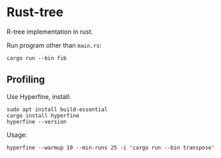 # Rust-tree

R-tree implementation in rust.

Run program other than `main.rs`:
```
cargo run --bin fib
```

## Profiling

Use Hyperfine, install: 
```
sudo apt install build-essential
cargo install hyperfine
hyperfine --version
```

Usage:
```
hyperfine --warmup 10 --min-runs 25 -i 'cargo run --bin transpose'
```
